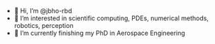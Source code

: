 - 👋 Hi, I’m @jbho-rbd
- 👀 I’m interested in scientific computing, PDEs, numerical methods, robotics, perception
- 🌱 I’m currently finishing my PhD in Aerospace Engineering

<!---
jbho-rbd/jbho-rbd is a ✨ special ✨ repository because its `README.md` (this file) appears on your GitHub profile.
You can click the Preview link to take a look at your changes.
--->
